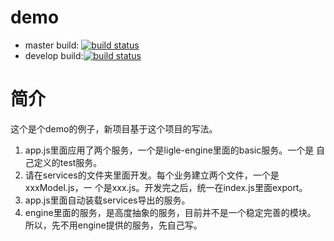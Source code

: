 # demo
- master build: [![build status](https://ci.gitlab.com/projects/9/status.svg?ref=master)](https://ci.gitlab.com/projects/9?ref=master)
- develop build:[![build status](https://ci.gitlab.com/projects/9/status.svg?ref=develop)](https://ci.gitlab.com/projects/9?ref=develop)

# 简介
这个是个demo的例子，新项目基于这个项目的写法。

1. app.js里面应用了两个服务，一个是ligle-engine里面的basic服务。一个是
   自己定义的test服务。
2. 请在services的文件夹里面开发。每个业务建立两个文件，一个是xxxModel.js，一
   个是xxx.js。开发完之后，统一在index.js里面export。
3. app.js里面自动装载services导出的服务。
4. engine里面的服务，是高度抽象的服务，目前并不是一个稳定完善的模块。
   所以，先不用engine提供的服务，先自己写。
